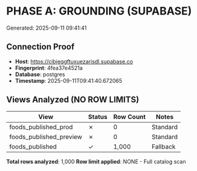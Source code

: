 # PHASE A: GROUNDING (SUPABASE)

Generated: 2025-09-11 09:41:41

## Connection Proof

- **Host**: https://cibjeqgftuxuezarjsdl.supabase.co
- **Fingerprint**: 4fea37e4521a
- **Database**: postgres
- **Timestamp**: 2025-09-11T09:41:40.672065

## Views Analyzed (NO ROW LIMITS)

| View | Status | Row Count | Notes |
|------|--------|-----------|-------|
| foods_published_prod | ✗ | 0 | Standard |
| foods_published_preview | ✗ | 0 | Standard |
| foods_published | ✓ | 1,000 | Fallback |

**Total rows analyzed**: 1,000
**Row limit applied**: NONE - Full catalog scan
